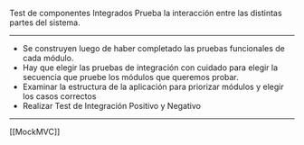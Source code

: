 Test de componentes Integrados
Prueba la interacción entre las distintas partes del sistema.
***
- Se construyen luego de haber completado las pruebas funcionales de cada módulo.
- Hay que elegir las pruebas de integración con cuidado para elegir la secuencia que pruebe los módulos que queremos probar.
- Examinar la estructura de la aplicación para priorizar módulos y elegir los casos correctos
- Realizar Test de Integración Positivo y Negativo
***
[[MockMVC]] 
